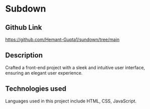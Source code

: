 # Subdown


## Github Link
https://github.com/Hemant-Gupta1/sundown/tree/main


## Description
Crafted a front-end project with a sleek and intuitive user interface, ensuring an elegant user experience.


## Technologies used
Languages used in this project include HTML, CSS, JavaScript.


